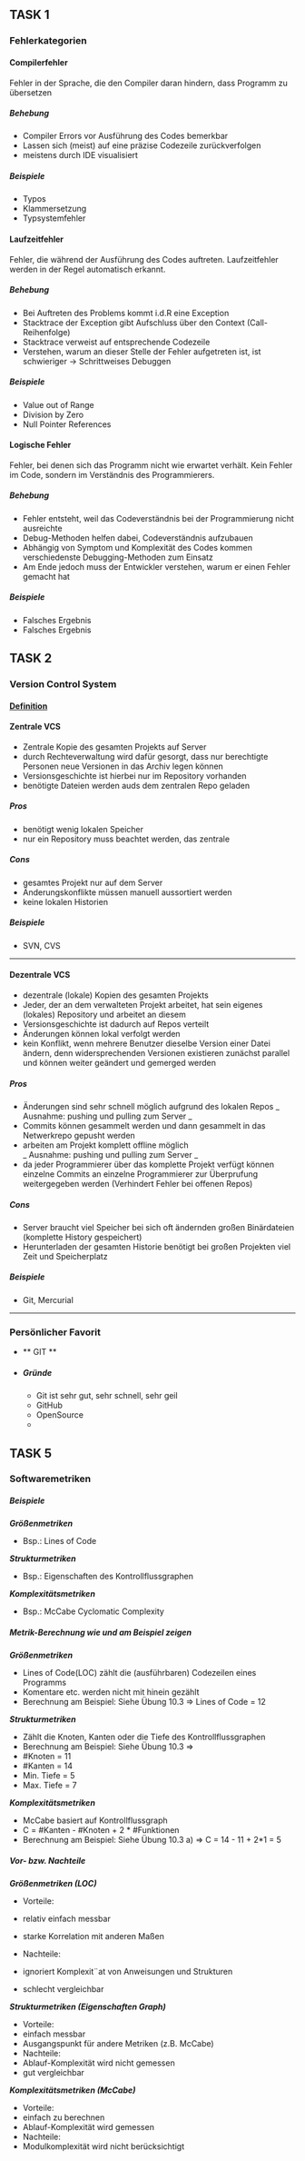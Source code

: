 ## TASK 1
### Fehlerkategorien

#### Compilerfehler
Fehler in der Sprache, die den Compiler daran
hindern, dass Programm zu übersetzen

##### Behebung
* Compiler Errors vor Ausführung des Codes bemerkbar
* Lassen sich (meist) auf eine präzise Codezeile zurückverfolgen
* meistens durch IDE visualisiert

##### Beispiele
  * Typos
  * Klammersetzung
  * Typsystemfehler

#### Laufzeitfehler
Fehler, die während der Ausführung des Codes auftreten.
Laufzeitfehler werden in der Regel automatisch erkannt.

##### Behebung
* Bei Auftreten des Problems kommt i.d.R eine Exception
* Stacktrace der Exception gibt Aufschluss über den Context (Call-Reihenfolge)
* Stacktrace verweist auf entsprechende Codezeile
* Verstehen, warum an dieser Stelle der Fehler aufgetreten ist, ist schwieriger -> Schrittweises Debuggen

##### Beispiele
  * Value out of Range
  * Division by Zero
  * Null Pointer References


#### Logische Fehler
Fehler, bei denen sich das Programm nicht wie
erwartet verhält. Kein Fehler im Code, sondern im Verständnis des Programmierers.

##### Behebung
* Fehler entsteht, weil das Codeverständnis bei der
Programmierung nicht ausreichte
* Debug-Methoden helfen dabei, Codeverständnis aufzubauen
* Abhängig von Symptom und Komplexität des Codes kommen verschiedenste Debugging-Methoden zum Einsatz
* Am Ende jedoch muss der Entwickler verstehen, warum er einen Fehler gemacht hat

##### Beispiele
  * Falsches Ergebnis
  * Falsches Ergebnis
  
  
## TASK 2
### Version Control System
#### <u> Definition </u>

#### Zentrale VCS
* Zentrale Kopie des gesamten Projekts auf Server
* durch Rechteverwaltung wird dafür gesorgt, dass nur berechtigte Personen neue Versionen in das Archiv legen können
* Versionsgeschichte ist hierbei nur im Repository vorhanden
* benötigte Dateien werden auds dem zentralen Repo geladen

##### Pros
* benötigt wenig lokalen Speicher
* nur ein Repository muss beachtet werden, das zentrale

##### Cons
* gesamtes Projekt nur auf dem Server
* Änderungskonflikte müssen manuell aussortiert werden
* keine lokalen Historien

##### Beispiele
* SVN, CVS

---
#### Dezentrale VCS
* dezentrale (lokale) Kopien des gesamten Projekts
* Jeder, der an dem verwalteten Projekt arbeitet, hat sein eigenes (lokales) Repository und arbeitet an diesem
* Versionsgeschichte ist dadurch auf Repos verteilt
* Änderungen können lokal verfolgt werden
* kein Konflikt, wenn mehrere Benutzer dieselbe Version einer Datei ändern, denn widersprechenden Versionen existieren zunächst parallel und können weiter geändert und gemerged werden

##### Pros
* Änderungen sind sehr schnell möglich aufgrund des lokalen Repos  _ Ausnahme: pushing und pulling zum Server _
* Commits können gesammelt werden und dann gesammelt in das Netwerkrepo gepusht werden
* arbeiten am Projekt komplett offline möglich  
_ Ausnahme: pushing und pulling zum Server _
* da jeder Programmierer über das komplette Projekt verfügt können einzelne Commits an einzelne Programmierer zur Überprufung weitergegeben werden (Verhindert Fehler bei offenen Repos)

##### Cons
* Server braucht viel Speicher bei sich oft ändernden großen Binärdateien (komplette History gespeichert)
* Herunterladen der gesamten Historie benötigt bei großen Projekten viel Zeit und Speicherplatz

##### Beispiele
* Git, Mercurial

---
### Persönlicher Favorit
* ** GIT **
* ##### Gründe
  * Git ist sehr gut, sehr schnell, sehr geil
  * GitHub
  * OpenSource
  * 
 

## TASK 5

### Softwaremetriken

##### Beispiele

__*Größenmetriken*__
* Bsp.: Lines of Code

__*Strukturmetriken*__
* Bsp.: Eigenschaften des Kontrollflussgraphen

__*Komplexitätsmetriken*__
* Bsp.: McCabe Cyclomatic Complexity


##### Metrik-Berechnung wie und am Beispiel zeigen

__*Größenmetriken*__
* Lines of Code(LOC) zählt die (ausführbaren) Codezeilen eines Programms
* Komentare etc. werden nicht mit hinein gezählt
* Berechnung am Beispiel: Siehe Übung 10.3 => Lines of Code = 12

__*Strukturmetriken*__
* Zählt die Knoten, Kanten oder die Tiefe des Kontrollflussgraphen
* Berechnung am Beispiel: Siehe Übung 10.3 =>
 * #Knoten = 11
 * #Kanten = 14
 * Min. Tiefe = 5
 * Max. Tiefe = 7

__*Komplexitätsmetriken*__
* McCabe basiert auf Kontrollflussgraph
*  C = #Kanten - #Knoten + 2 * #Funktionen
* Berechnung am Beispiel: Siehe Übung 10.3 a) => C = 14 - 11 + 2*1 = 5


##### Vor- bzw. Nachteile

__*Größenmetriken (LOC)*__
* Vorteile:
 * relativ einfach messbar
 * starke Korrelation mit anderen Maßen

* Nachteile:
 * ignoriert Komplexit¨at von Anweisungen und Strukturen
 * schlecht vergleichbar

__*Strukturmetriken (Eigenschaften Graph)*__
* Vorteile:
 * einfach messbar
 * Ausgangspunkt für andere Metriken (z.B. McCabe)
* Nachteile:
 * Ablauf-Komplexität wird nicht gemessen
 * gut vergleichbar 

__*Komplexitätsmetriken (McCabe)*__
* Vorteile:
 * einfach zu berechnen
 * Ablauf-Komplexität wird gemessen
* Nachteile:
 * Modulkomplexität wird nicht berücksichtigt
